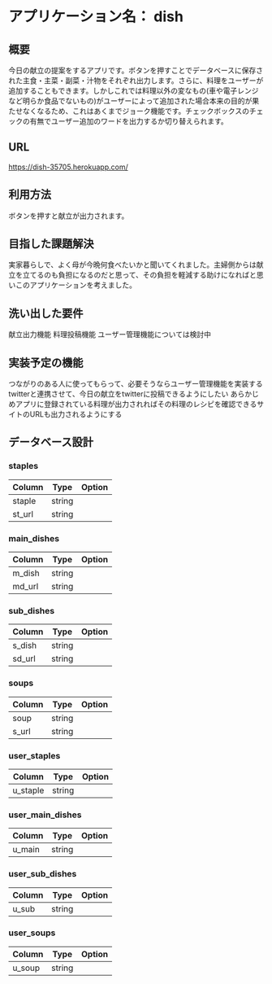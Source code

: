# アプリケーション名：  dish

## 概要
  今日の献立の提案をするアプリです。ボタンを押すことでデータベースに保存された主食・主菜・副菜・汁物をそれぞれ出力します。さらに、料理をユーザーが追加することもできます。しかしこれでは料理以外の変なもの(車や電子レンジなど明らか食品でないもの)がユーザーによって追加された場合本来の目的が果たせなくなるため、これはあくまでジョーク機能です。チェックボックスのチェックの有無でユーザー追加のワードを出力するか切り替えられます。

## URL
  https://dish-35705.herokuapp.com/

## 利用方法
  ボタンを押すと献立が出力されます。

## 目指した課題解決
  実家暮らしで、よく母が今晩何食べたいかと聞いてくれました。主婦側からは献立を立てるのも負担になるのだと思って、その負担を軽減する助けになればと思いこのアプリケーションを考えました。

## 洗い出した要件
  献立出力機能
  料理投稿機能
  ユーザー管理機能については検討中

## 実装予定の機能
  つながりのある人に使ってもらって、必要そうならユーザー管理機能を実装する
  twitterと連携させて、今日の献立をtwitterに投稿できるようにしたい
  あらかじめアプリに登録されている料理が出力されればその料理のレシピを確認できるサイトのURLも出力されるようにする

## データベース設計

### staples
| Column    | Type   | Option |
| --------- | ------ | ------ |
| staple    | string |        |
| st_url    | string |        |

### main_dishes
| Column    | Type   | Option |
| --------- | ------ | ------ |
| m_dish    | string |        |
| md_url    | string |        |

### sub_dishes
| Column    | Type   | Option |
| --------- | ------ | ------ |
| s_dish    | string |        |
| sd_url    | string |        |

### soups
| Column    | Type   | Option |
| --------- | ------ | ------ |
| soup      | string |        |
| s_url     | string |        |

### user_staples
| Column    | Type   | Option |
| --------- | ------ | ------ |
| u_staple  | string |        |

### user_main_dishes
| Column    | Type   | Option |
| --------- | ------ | ------ |
| u_main    | string |        |

### user_sub_dishes
| Column    | Type   | Option |
| --------- | ------ | ------ |
| u_sub     | string |        |

### user_soups
| Column    | Type   | Option |
| --------- | ------ | ------ |
| u_soup    | string |        |